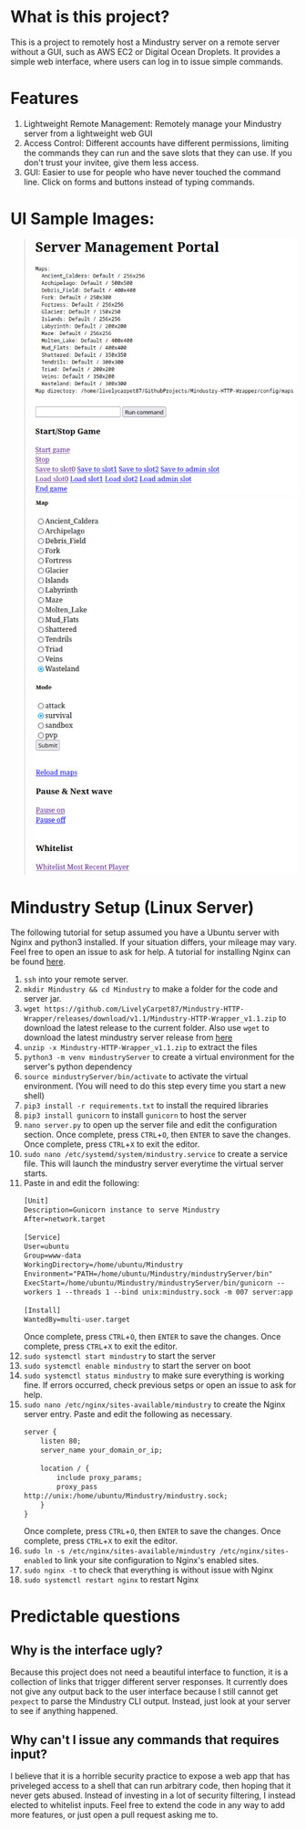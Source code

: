# What is this project?
This is a project to remotely host a Mindustry server on a remote server without a GUI, such as AWS EC2 or Digital Ocean Droplets. 
It provides a simple web interface, where users can log in to issue simple commands.

# Features
1. Lightweight Remote Management: Remotely manage your Mindustry server from a lightweight web GUI
2. Access Control: Different accounts have different permissions, limiting the commands they can run and the save slots that they can use. If you don't trust your invitee, give them less access.
3. GUI: Easier to use for people who have never touched the command line. Click on forms and buttons instead of typing commands.

# UI Sample Images:
> ![UI Screenshot 1](https://github.com/LivelyCarpet87/Mindustry-HTTP-Wrapper/blob/main/docs/UI-Screenshot-1.png?raw=true)
> ![UI Screenshot 2](https://github.com/LivelyCarpet87/Mindustry-HTTP-Wrapper/blob/main/docs/UI-Screenshot-2.png?raw=true)

# Mindustry Setup (Linux Server)
The following tutorial for setup assumed you have a Ubuntu server with Nginx and python3 installed. If your situation differs, your mileage may vary. Feel free to open an issue to ask for help.
A tutorial for installing Nginx can be found [here](https://www.digitalocean.com/community/tutorials/how-to-install-nginx-on-ubuntu-18-04).

1. `ssh` into your remote server.
2. `mkdir Mindustry && cd Mindustry` to make a folder for the code and server jar.
3. `wget https://github.com/LivelyCarpet87/Mindustry-HTTP-Wrapper/releases/download/v1.1/Mindustry-HTTP-Wrapper_v1.1.zip` to download the latest release to the current folder. Also use `wget` to download the latest mindustry server release from [here](https://github.com/Anuken/Mindustry/releases/latest)
4. `unzip -x Mindustry-HTTP-Wrapper_v1.1.zip` to extract the files
5. `python3 -m venv mindustryServer` to create a virtual environment for the server's python dependency
6. `source mindustryServer/bin/activate` to activate the virtual environment. (You will need to do this step every time you start a new shell)
7. `pip3 install -r requirements.txt` to install the required libraries
8. `pip3 install gunicorn` to install `gunicorn` to host the server
9. `nano server.py` to open up the server file and edit the configuration section. 
Once complete, press `CTRL`+`O`, then `ENTER` to save the changes. 
Once complete, press `CTRL`+`X` to exit the editor. 
10. `sudo nano /etc/systemd/system/mindustry.service` to create a service file. This will launch the mindustry server everytime the virtual server starts.
11. Paste in and edit the following:
    ```
    [Unit]
    Description=Gunicorn instance to serve Mindustry
    After=network.target

    [Service]
    User=ubuntu
    Group=www-data
    WorkingDirectory=/home/ubuntu/Mindustry
    Environment="PATH=/home/ubuntu/Mindustry/mindustryServer/bin"
    ExecStart=/home/ubuntu/Mindustry/mindustryServer/bin/gunicorn --workers 1 --threads 1 --bind unix:mindustry.sock -m 007 server:app

    [Install]
    WantedBy=multi-user.target
    ```
    Once complete, press `CTRL`+`O`, then `ENTER` to save the changes. 
    Once complete, press `CTRL`+`X` to exit the editor. 
12. `sudo systemctl start mindustry` to start the server
13. `sudo systemctl enable mindustry` to start the server on boot
14. `sudo systemctl status mindustry` to make sure everything is working fine. If errors occurred, check previous setps or open an issue to ask for help.
15. `sudo nano /etc/nginx/sites-available/mindustry` to create the Nginx server entry. Paste and edit the following as necessary.
    ```
    server {
        listen 80;
        server_name your_domain_or_ip;

        location / {
            include proxy_params;
            proxy_pass http://unix:/home/ubuntu/Mindustry/mindustry.sock;
        }
    }
    ```
    Once complete, press `CTRL`+`O`, then `ENTER` to save the changes. 
    Once complete, press `CTRL`+`X` to exit the editor. 
16. `sudo ln -s /etc/nginx/sites-available/mindustry /etc/nginx/sites-enabled` to link your site configuration to Nginx's enabled sites.
17. `sudo nginx -t` to check that everything is without issue with Nginx
18. `sudo systemctl restart nginx` to restart Nginx


# Predictable questions

## Why is the interface ugly?
Because this project does not need a beautiful interface to function, it is a collection of links that trigger different server responses. It currently does
not give any output back to the user interface because I still cannot get `pexpect` to parse the Mindustry CLI output. Instead, just look at your server to see
if anything happened.

## Why can't I issue any commands that requires input?
I believe that it is a horrible security practice to expose a web app that has priveleged access to a shell that can run arbitrary code, then hoping that it never
gets abused. Instead of investing in a lot of security filtering, I instead elected to whitelist inputs. Feel free to extend the code in any way to add more features,
or just open a pull request asking me to.
